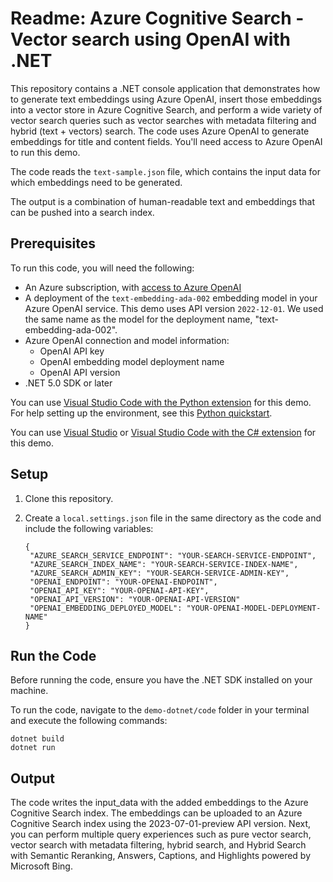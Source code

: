 # Readme: Azure Cognitive Search - Vector search using OpenAI with .NET

This repository contains a .NET console application that demonstrates how to generate text embeddings using Azure OpenAI, insert those embeddings into a vector store in Azure Cognitive Search, and perform a wide variety of vector search queries such as vector searches with metadata filtering and hybrid (text + vectors) search. The code uses Azure OpenAI to generate embeddings for title and content fields. You'll need access to Azure OpenAI to run this demo.

The code reads the `text-sample.json` file, which contains the input data for which embeddings need to be generated.

The output is a combination of human-readable text and embeddings that can be pushed into a search index.

## Prerequisites

To run this code, you will need the following:

- An Azure subscription, with [access to Azure OpenAI](https://aka.ms/oai/access)
- A deployment of the `text-embedding-ada-002` embedding model in your Azure OpenAI service. This demo uses API version `2022-12-01`. We used the same name as the model for the deployment name, "text-embedding-ada-002".
- Azure OpenAI connection and model information:
  - OpenAI API key
  - OpenAI embedding model deployment name
  - OpenAI API version
- .NET 5.0 SDK or later

You can use [Visual Studio Code with the Python extension](https://code.visualstudio.com/docs/python/python-tutorial) for this demo. For help setting up the environment, see this [Python quickstart](https://learn.microsoft.com/azure/search/search-get-started-python).

You can use [Visual Studio](https://visualstudio.microsoft.com/) or [Visual Studio Code with the C# extension](https://marketplace.visualstudio.com/items?itemName=ms-dotnettools.csharp) for this demo.

## Setup

1. Clone this repository.

2. Create a `local.settings.json` file in the same directory as the code and include the following variables:

   ```
   {
    "AZURE_SEARCH_SERVICE_ENDPOINT": "YOUR-SEARCH-SERVICE-ENDPOINT",
    "AZURE_SEARCH_INDEX_NAME": "YOUR-SEARCH-SERVICE-INDEX-NAME",
    "AZURE_SEARCH_ADMIN_KEY": "YOUR-SEARCH-SERVICE-ADMIN-KEY",
    "OPENAI_ENDPOINT": "YOUR-OPENAI-ENDPOINT",
    "OPENAI_API_KEY": "YOUR-OPENAI-API-KEY",
    "OPENAI_API_VERSION": "YOUR-OPENAI-API-VERSION"
    "OPENAI_EMBEDDING_DEPLOYED_MODEL": "YOUR-OPENAI-MODEL-DEPLOYMENT-NAME"
   }

   ```

## Run the Code

Before running the code, ensure you have the .NET SDK installed on your machine.

To run the code, navigate to the `demo-dotnet/code` folder in your terminal and execute the following commands:

```
dotnet build
dotnet run
```

## Output

The code writes the input_data with the added embeddings to the Azure Cognitive Search index. The embeddings can be uploaded to an Azure Cognitive Search index using the 2023-07-01-preview API version. Next, you can perform multiple query experiences such as pure vector search, vector search with metadata filtering, hybrid search, and Hybrid Search with Semantic Reranking, Answers, Captions, and Highlights powered by Microsoft Bing.
